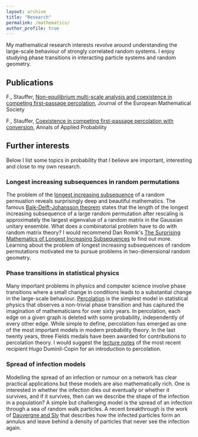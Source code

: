 ```yaml
---
layout: archive
title: "Research"
permalink: /mathematics/
author_profile: true
---
```


My mathematical research interests revolve around understanding the large-scale behaviour of strongly correlated random systems. I enjoy studying phase transitions in interacting particle systems and random geometry. 

## Publications

F., Stauffer, [Non-equilibrium multi-scale analysis and coexistence in competing first-passage percolation](https://ems.press/journals/jems/articles/8736482), Journal of the European Mathematical Society

F., Stauffer, [Coexistence in competing first-passage percolation with conversion](https://projecteuclid.org/journals/annals-of-applied-probability/volume-32/issue-6/Coexistence-in-competing-first-passage-percolation-with-conversion/10.1214/22-AAP1792.short), Annals of Applied Probability

## Further interests

Below I list some topics in probability that I believe are important, interesting and close to my own research.

### Longest increasing subsequences in random permutations

The problem of the [longest increasing subsequence](https://en.wikipedia.org/wiki/Longest_increasing_subsequence) of a random permuation reveals surprisingly deep and beautiful mathematics. The famous [Baik-Deift-Johansson theorem](https://en.wikipedia.org/wiki/Baik%E2%80%93Deift%E2%80%93Johansson_theorem) states that the length of the longest increasing subsequence of a large random permutation after rescaling is approximately the largest eigenvalue of a random matrix in the Gaussian unitary ensemble. What does a combinatorial problem have to do with random matrix theory? I would recommend Dan Romik's [The Surprising Mathematics of Longest Increasing Subsequences](https://www.cambridge.org/core/books/surprising-mathematics-of-longest-increasing-subsequences/F55A82ACEE3E0F78EE8968D3C42FB45C) to find out more. Learning about the problem of longest increasing subsequences of random permutations motivated me to pursue problems in two-dimensional random geometry.

### Phase transitions in statistical physics

Many important problems in physics and computer science involve phase transitions where a small change in conditions leads to a substantial change in the large-scale behaviour. [Percolation](https://en.wikipedia.org/wiki/Percolation_theory) is the simplest model in statistical physics that observes a non-trivial phase transition and has captured the imagination of mathematicians for over sixty years. In percolation, each edge on a given graph is deleted with some probability, independently of every other edge. While simple to define, percolation has emerged as one of the most important models in modern probability theory. In the last twenty years, three Fields medals have been awarded for contributions to percolation theory. I would suggest the [lecture notes](https://arxiv.org/abs/1712.04651) of the most recent recipient Hugo Duminil-Copin for an introduction to percolation.

### Spread of infection models

Modelling the spread of an infection or rumour on a network has clear practical applications but these models are also mathematically rich. One is interested in whether the infection dies out eventually or whether it survives, and if it survives, then can we describe the shape of the infection in a population? A simple but challenging model is the spread of an infection through a sea of random walk particles. A recent breakthrough is the work of [Dauvergne and Sly](https://arxiv.org/abs/2209.06037) that describes how the infected particles form an annulus and leave behind a density of particles that never see the infection again. 

